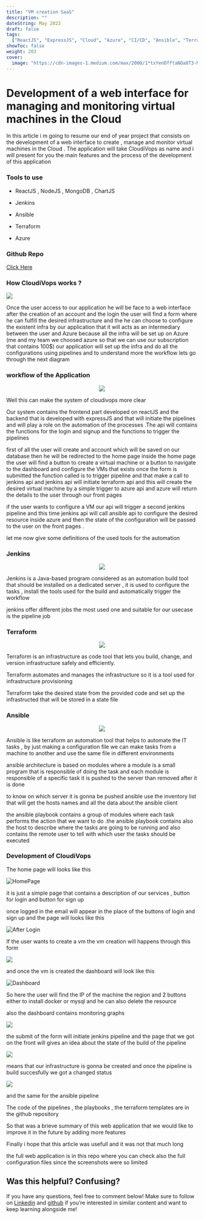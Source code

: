 ```yaml
---
title: "VM creation SaaS"
description: ""
dateString: May 2023
draft: false
tags:
  ["ReactJS", "ExpressJS", "Cloud", "Azure", "CI/CD", "Ansible", "Terraform"]
showToc: false
weight: 203
cover:
  image: "https://cdn-images-1.medium.com/max/2000/1*txYenDfftaNOa8T3-M6s6w.png"
---
```


# Development of a web interface for managing and monitoring virtual machines in the Cloud

In this article i m going to resume our end of year project that consists on the development of a web interface to create , manage and monitor virtual machines in the Cloud . The application will take CloudiVops as name and i will present for you the main features and the process of the development of this application

### **Tools to use**

- ReactJS , NodeJS , MongoDB , ChartJS

- Jenkins

- Ansible

- Terraform

- Azure

### Github Repo

[Click Here](https://github.com/Malek-Zaag/Projects)

### How CloudiVops works ?

![](https://cdn-images-1.medium.com/max/2000/1*txYenDfftaNOa8T3-M6s6w.png)

Once the user access to our application he will be face to a web interface after the creation of an account and the login the user will find a form where he can fulfill the desired infrastructure and the he can choose to configure the existent infra by our application that it will acts as an intermediary between the user and Azure because all the infra will be set up on Azure (me and my team we choosed azure so that we can use our subscription that contains 100$) our application will set up the infra and do all the configurations using pipelines and to understand more the workflow lets go through the next diagram

### workflow of the Application

<p align="center">
   <img src="https://cdn-images-1.medium.com/max/2000/1*PRxJzlsD4Pwfb45feDhuEA.png"/>
</p>

Well this can make the system of cloudivops more clear

Our system contains the frontend part developed on reactJS and the backend that is developed with expressJS and that will initiate the pipelines and will play a role on the automation of the processes .The api will contains the functions for the login and signup and the functions to trigger the pipelines

first of all the user will create and account which will be saved on our database then he will be redirected to the home page inside the home page the user will find a button to create a virtual machine or a button to navigate to the dashboard and configure the VMs that exists once the form is submitted the function called is to trigger pipeline and that make a call to jenkins api and jenkins api will initiate terraform api and this will create the desired virtual machine by a simple trigger to azure api and azure will return the details to the user through our front pages

if the user wants to configure a VM our api will trigger a second jenkins pipeline and this time jenkins api will call ansible api to configure the desired resource inside azure and then the state of the configuration will be passed to the user on the front pages .

let me now give some definitions of the used tools for the automation

### Jenkins

<p align="center">
    <img src="https://cdn-images-1.medium.com/max/2000/0*wnlEG7R_s5a4VjHN.png">
</p>

Jenkins is a Java-based program considered as an automation build tool that should be installed on a dedicated server , it is used to configure the tasks , install the tools used for the build and automatically trigger the workflow

jenkins offer different jobs the most used one and suitable for our usecase is the pipeline job

### Terraform

<p align="center">
    <img src="https://cdn-images-1.medium.com/max/2000/0*ZM74l4c8lpKKMYYr.png">
</p>

Terraform is an infrastructure as code tool that lets you build, change, and version infrastructure safely and efficiently.

Terraform automates and manages the infrastructure so it is a tool used for infrastructure provisioning

Terraform take the desired state from the provided code and set up the infrastructed that will be stored in a state file

### Ansible

<p align="center">
    <img src="https://cdn-images-1.medium.com/max/2000/0*ydjsCt5lclbA5Ral.png">
</p>

Ansible is like terraform an automation tool that helps to automate the IT tasks , by just making a configuration file we can make tasks from a machine to another and use the same file in different environments

ansible architecture is based on modules where a module is a small program that is responsible of doing the task and each module is responsible of a specific task it is pushed to the server than removed after it is done

to know on which server it is gonna be pushed ansible use the inventory list that will get the hosts names and all the data about the ansible client

the ansible playbook contains a group of modules where each task performs the action that we want to do .the ansible playbook contains also the host to describe where the tasks are going to be running and also contains the remote user to tell with which user the tasks should be executed

### Development of CloudiVops

The home page will looks like this

![HomePage](https://cdn-images-1.medium.com/max/2432/1*FrOSFrS7hIK5q_2K6aeC-w.png)

it is just a simple page that contains a description of our services , button for login and button for sign up

once logged in the email will appear in the place of the buttons of login and sign up and the page will looks like this

![After Login](https://cdn-images-1.medium.com/max/2322/1*p9bi--FUqZ41bG1nvij38w.png)

If the user wants to create a vm the vm creation will happens through this form

![](https://cdn-images-1.medium.com/max/2272/1*8UokPA4_Wsf-L6sFzhYuIA.png)

and once the vm is created the dashboard will look like this

![Dashboard](https://cdn-images-1.medium.com/max/2542/1*3E-CvYsxSYOhKFcoAnDJtA.png)

So here the user will find the IP of the machine the region and 2 buttons either to install docker or mysql and he can also delete the resource

also the dashboard contains monitoring graphs

![](https://cdn-images-1.medium.com/max/2000/1*TiCTxGfaKdSz5y_-ZgbcAw.png)

the submit of the form will initiate jenkins pipeline and the page that we got on the front will gives an idea about the state of the build of the pipeline

![](https://cdn-images-1.medium.com/max/2316/1*FBfvnemVeTDQQNx_eAWwLA.png)

means that our infrastructure is gonna be created and once the pipeline is build succesfully we got a changed status

![](https://cdn-images-1.medium.com/max/2274/1*xU0CXTghx1eqjhG6xvfZzA.png)

and the same for the ansible pipeline

The code of the pipelines , the playbooks , the terraform templates are in the github repository

So that was a brieve summary of this web application that we would like to improve it in the future by adding more features

Finally i hope that this article was usefull and it was not that much long

the full web application is in this repo where you can check also the full configuration files since the screenshots were so limited

## Was this helpful? Confusing?

If you have any questions, feel free to comment below! Make sure to follow on [Linkedin](https://www.linkedin.com/in/malekzaag/) and [github](https://github.com/Malek-Zaag) if you’re interested in similar content and want to keep learning alongside me!
